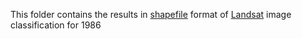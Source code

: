 This folder contains the results in [shapefile](https://en.wikipedia.org/wiki/Shapefile) format of [Landsat](https://landsat.gsfc.nasa.gov/) image classification for 1986
